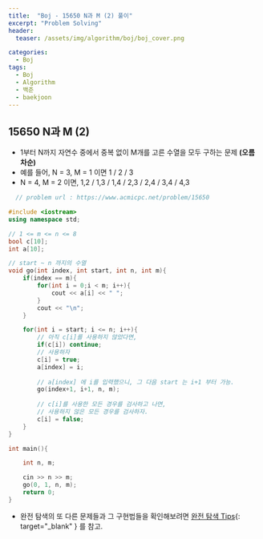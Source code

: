 ```yaml
---
title:  "Boj - 15650 N과 M (2) 풀이"
excerpt: "Problem Solving"
header:
  teaser: /assets/img/algorithm/boj/boj_cover.png

categories:
  - Boj
tags:
  - Boj
  - Algorithm
  - 백준
  - baekjoon
---
```

## 15650 N과 M (2)

- 1부터 N까지 자연수 중에서 중복 없이 M개를 고른 수열을 모두 구하는 문제 __(오름차순)__
- 예를 들어, N = 3, M = 1 이면 1 / 2 / 3
- N = 4, M = 2 이면, 1,2 / 1,3 / 1,4 / 2,3 / 2,4 / 3,4 / 4,3

```cpp
  // problem url : https://www.acmicpc.net/problem/15650

#include <iostream>
using namespace std;

// 1 <= m <= n <= 8
bool c[10];
int a[10];

// start ~ n 까지의 수열
void go(int index, int start, int n, int m){
    if(index == m){
        for(int i = 0;i < m; i++){
            cout << a[i] << " ";
        }
        cout << "\n";
    }

    for(int i = start; i <= n; i++){
        // 아직 c[i]를 사용하지 않았다면,
        if(c[i]) continue;
        // 사용하자
        c[i] = true;
        a[index] = i;
        
        // a[index] 에 i를 입력했으니, 그 다음 start 는 i+1 부터 가능.
        go(index+1, i+1, n, m);
        
        // c[i]를 사용한 모든 경우를 검사하고 나면,
        // 사용하지 않은 모든 경우를 검사하자.
        c[i] = false;
    }
}

int main(){

    int n, m;

    cin >> n >> m;
    go(0, 1, n, m);
    return 0;
}
```

- 완전 탐색의 또 다른 문제들과 그 구현법들을 확인해보려면 [완전 탐색 Tips](https://hyunjae-lee.github.io/problem%20solving/bruteforce/){: target="_blank" } 를 참고.

